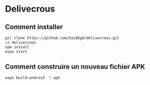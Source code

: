 # Delivecrous

## Comment installer

```bash
git clone https://github.com/Saidbgd/delivecrous.git
cd delivecrous
npm install
expo start
```

## Comment construire un nouveau fichier APK

```bash
expo build:android -t apk
```